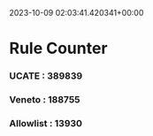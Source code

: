 2023-10-09 02:03:41.420341+00:00
# Rule Counter 
 ### UCATE : 389839

 ### Veneto : 188755

 ### Allowlist : 13930